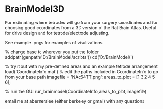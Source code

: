 # BrainModel3D
For estimating where tetrodes will go from your surgery coordinates and for choosing good coordinates from a 3D version of the Rat Brain Atlas. Useful for drive design and for tetrode/electrode adjusting.

See example .pngs for examples of visulizations.

% change base to wherever you put the folder
	addpath(genpath('D:/BrainModel/scripts'))
	cd('D:/BrainModel/')

% try it out with my pre-defined areas and an example tetrode arrangement
	load('CoordinateInfo.mat')
% edit the paths included in CoordinateInfo to go from your base path
	imagefile = 'NAc64TT.png';
	areas_to_plot = [1 3 2 4 5 6];

% run the GUI
	run_brainmodel(CoordinateInfo,areas_to_plot,imagefile)

email me at abernerslee (either berkeley or gmail) with any questions
